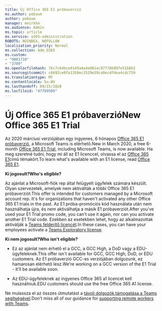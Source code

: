 ```yaml
---
title: Új Office 365 E1 próbaverzió
ms.author: pebaum
author: pebaum
manager: mnirkhe
ms.audience: Admin
ms.topic: article
ms.service: o365-administration
ROBOTS: NOINDEX, NOFOLLOW
localization_priority: Normal
ms.collection: Adm_O365
ms.custom:
- "9001710"
- "3789"
ms.openlocfilehash: 76c7c64bce8149a4a4a981ec97776b897e51b862
ms.sourcegitcommit: c6692ce0fa1358ec3529e59ca0ecdfdea4cdc759
ms.translationtype: MT
ms.contentlocale: hu-HU
ms.lasthandoff: 09/15/2020
ms.locfileid: "47769509"
---
```

# <a name="new-office-365-e1-trial"></a><span data-ttu-id="08716-102">Új Office 365 E1 próbaverzió</span><span class="sxs-lookup"><span data-stu-id="08716-102">New Office 365 E1 Trial</span></span>

<span data-ttu-id="08716-103">Az 2020 márciusi verziójában egy ingyenes, 6 hónapos [Office 365 E1 próbaverzió](https://docs.microsoft.com/MicrosoftTeams/e1-trial-license), a Microsoft Teams is elérhető.</span><span class="sxs-lookup"><span data-stu-id="08716-103">New in March 2020, a free 6-month [Office 365 E1 Trial](https://docs.microsoft.com/MicrosoftTeams/e1-trial-license), including Microsoft Teams, is now available.</span></span> <span data-ttu-id="08716-104">Ha meg szeretné tudni, hogy mi áll az E1 licenccel, olvassa el az [Office 365 E1](https://www.microsoft.com/microsoft-365/business/office-365-enterprise-e1-business-software)című témakört.</span><span class="sxs-lookup"><span data-stu-id="08716-104">To learn what's available with an E1 license, read [Office 365 E1](https://www.microsoft.com/microsoft-365/business/office-365-enterprise-e1-business-software).</span></span>

<span data-ttu-id="08716-105">**Ki jogosult?**</span><span class="sxs-lookup"><span data-stu-id="08716-105">**Who's eligible?**</span></span>

<span data-ttu-id="08716-106">Az ajánlat a Microsoft-fiók rep által felügyelt ügyfelek számára készült. Olyan szervezetek, amelyek nem aktiválták a többi Office 365 E1 próbaverziót.</span><span class="sxs-lookup"><span data-stu-id="08716-106">This offer is intended for customers managed by a Microsoft account rep. It's for organizations that haven't activated any other Office 365 E1 trials in the past.</span></span> <span data-ttu-id="08716-107">Az E1 próba-promóciós kód használata után nem használhatja újra, és nem aktiválhatja a másik E1 próbaverziót.</span><span class="sxs-lookup"><span data-stu-id="08716-107">After you've used your E1 Trial promo code, you can't use it again, nor can you activate another E1 Trial code.</span></span> <span data-ttu-id="08716-108">Ezekben az esetekben lehet, hogy az alkalmazottak aktiválják a [Teams felderítő licencét](https://docs.microsoft.com/MicrosoftTeams/teams-exploratory).</span><span class="sxs-lookup"><span data-stu-id="08716-108">In these cases, you can have your employees activate a [Teams Exploratory license](https://docs.microsoft.com/MicrosoftTeams/teams-exploratory).</span></span>

<span data-ttu-id="08716-109">**Ki nem jogosult?**</span><span class="sxs-lookup"><span data-stu-id="08716-109">**Who isn't eligible?**</span></span>

- <span data-ttu-id="08716-110">Ez az ajánlat nem érhető el a GCC, a GCC High, a DoD vagy a EDU-ügyfeleknek.</span><span class="sxs-lookup"><span data-stu-id="08716-110">This offer isn't available for GCC, GCC High, DoD, or EDU customers.</span></span> <span data-ttu-id="08716-111">Az E1 próbaverzió GCC-es verziójában dolgozunk, ez hamarosan elérhető lesz.</span><span class="sxs-lookup"><span data-stu-id="08716-111">We're working on a GCC version of the E1 Trial - it'll be available soon.</span></span>

 - <span data-ttu-id="08716-112">Az EDU-ügyfeleknek az ingyenes Office 365 a1 licencet kell használniuk.</span><span class="sxs-lookup"><span data-stu-id="08716-112">EDU customers should use the free Office 365 A1 license.</span></span>

<span data-ttu-id="08716-113">Ne mulassza el az összes útmutatást a [távoli dolgozók támogatása a Teams segítségével](https://docs.microsoft.com/MicrosoftTeams/support-remote-work-with-teams).</span><span class="sxs-lookup"><span data-stu-id="08716-113">Don't miss all of our guidance for [supporting remote workers with Teams](https://docs.microsoft.com/MicrosoftTeams/support-remote-work-with-teams).</span></span>
